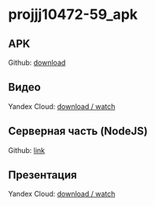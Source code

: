 # projjj10472-59_apk

## APK
Github: [download](https://github.com/test123794/projjj10472-59_apk/raw/main/proj_app.apk)

## Видео
Yandex Cloud: [download / watch](https://disk.yandex.ru/i/ilYgAuJm7ktGhw)

## Серверная часть (NodeJS)
Github: [link](https://github.com/test123794/projjj10472-59_serv)

## Презентация 
Yandex Cloud: [download / watch](https://disk.yandex.ru/i/TdWGC_lBJ6ZaTg)
